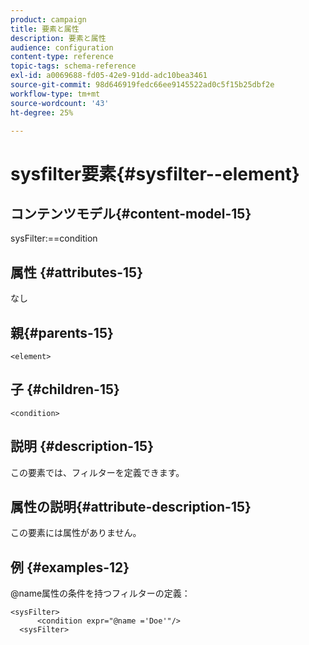 ```yaml
---
product: campaign
title: 要素と属性
description: 要素と属性
audience: configuration
content-type: reference
topic-tags: schema-reference
exl-id: a0069688-fd05-42e9-91dd-adc10bea3461
source-git-commit: 98d646919fedc66ee9145522ad0c5f15b25dbf2e
workflow-type: tm+mt
source-wordcount: '43'
ht-degree: 25%

---
```


# sysfilter要素{#sysfilter--element}

## コンテンツモデル{#content-model-15}

sysFilter:==condition

## 属性 {#attributes-15}

なし

## 親{#parents-15}

`<element>`

## 子 {#children-15}

`<condition>`

## 説明 {#description-15}

この要素では、フィルターを定義できます。

## 属性の説明{#attribute-description-15}

この要素には属性がありません。

## 例 {#examples-12}

@name属性の条件を持つフィルターの定義：

```
<sysFilter>
      <condition expr="@name ='Doe'"/>
  <sysFilter>
```

